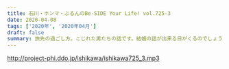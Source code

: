 ```yaml
---
title: 石川・ホンマ・ぶるんのBe-SIDE Your Life! vol.725-3
date: 2020-04-08
tags: ['2020年', '2020年04月']
draft: false
summary: 旅先の過ごし方。こじれた男たちの話です。結婚の話が出来る日がくるのでしょうか？
---
```


http://project-phi.ddo.jp/ishikawa/ishikawa725_3.mp3
